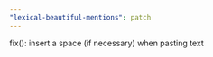 ```yaml
---
"lexical-beautiful-mentions": patch
---
```


fix(): insert a space (if necessary) when pasting text
